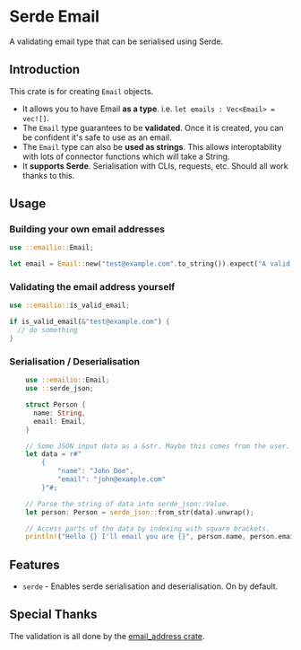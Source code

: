 # Serde Email

A validating email type that can be serialised using Serde.

## Introduction

This crate is for creating `Email` objects.

 * It allows you to have Email **as a type**. i.e. `let emails : Vec<Email> = vec![]`.
 * The `Email` type guarantees to be **validated**. Once it is created, you can be confident it's safe to use as an email.
 * The `Email` type can also be **used as strings**. This allows interoptability with lots of connector functions which will take a String.
 * It **supports Serde**. Serialisation with CLIs, requests, etc. Should all work thanks to this.

## Usage

### Building your own email addresses

```rust
use ::emailio::Email;

let email = Email::new("test@example.com".to_string()).expect("A valid email address");
```

### Validating the email address yourself

```rust
use ::emailio::is_valid_email;

if is_valid_email(&"test@example.com") {
  // do something
}
```

### Serialisation / Deserialisation

```rust
    use ::emailio::Email;
    use ::serde_json;

    struct Person {
      name: String,
      email: Email,
    }

    // Some JSON input data as a &str. Maybe this comes from the user.
    let data = r#"
        {
            "name": "John Doe",
            "email": "john@example.com"
        }"#;

    // Parse the string of data into serde_json::Value.
    let person: Person = serde_json::from_str(data).unwrap();

    // Access parts of the data by indexing with square brackets.
    println!("Hello {} I'll email you are {}", person.name, person.email);
```

## Features

 * `serde` - Enables serde serialisation and deserialisation. On by default.

## Special Thanks

The validation is all done by the [email_address crate](https://crates.io/crates/email_address).
